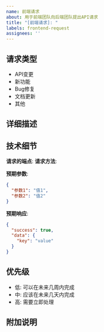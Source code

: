 ```yaml
---
name: 前端请求
about: 用于前端团队向后端团队提出API请求
title: "[前端请求]: "
labels: frontend-request
assignees: ''
---
```


## 请求类型
<!-- 请选择一个适合的类型，删除其他选项 -->
- API变更
- 新功能
- Bug修复
- 文档更新
- 其他

## 详细描述
<!-- 详细描述您的请求，包括背景、需求和预期结果 -->

## 技术细节
**请求的端点**: <!-- 例如: /api/projects -->
**请求方法**: <!-- 例如: GET, POST, PUT, DELETE -->

**预期参数**:
```json
{
  "参数1": "值1",
  "参数2": "值2"
}
```

**预期响应**:
```json
{
  "success": true,
  "data": {
    "key": "value"
  }
}
```

## 优先级
<!-- 请选择一个优先级，删除其他选项 -->
- 低: 可以在未来几周内完成
- 中: 应该在未来几天内完成
- 高: 需要立即处理

## 附加说明
<!-- 任何额外的上下文、示例或相关链接 -->
